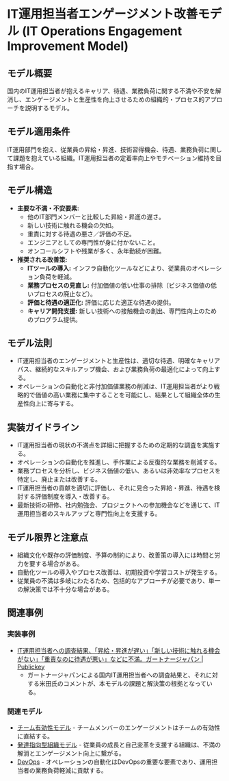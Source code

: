 # IT運用担当者エンゲージメント改善モデル (IT Operations Engagement Improvement Model)

## モデル概要
国内のIT運用担当者が抱えるキャリア、待遇、業務負荷に関する不満や不安を解消し、エンゲージメントと生産性を向上させるための組織的・プロセス的アプローチを説明するモデル。

## モデル適用条件
IT運用部門を抱え、従業員の昇給・昇進、技術習得機会、待遇、業務負荷に関して課題を抱えている組織。IT運用担当者の定着率向上やモチベーション維持を目指す場合。

## モデル構造
- **主要な不満・不安要素:**
    - 他のIT部門メンバーと比較した昇給・昇進の遅さ。
    - 新しい技術に触れる機会の欠如。
    - 重責に対する待遇の悪さ／評価の不足。
    - エンジニアとしての専門性が身に付かないこと。
    - オンコールシフトや残業が多く、永年勤続が困難。
- **推奨される改善策:**
    - **ITツールの導入:** インフラ自動化ツールなどにより、従業員のオペレーション負荷を軽減。
    - **業務プロセスの見直し:** 付加価値の低い仕事の排除（ビジネス価値の低いプロセスの廃止など）。
    - **評価と待遇の適正化:** 評価に応じた適正な待遇の提供。
    - **キャリア開発支援:** 新しい技術への接触機会の創出、専門性向上のためのプログラム提供。

## モデル法則
- IT運用担当者のエンゲージメントと生産性は、適切な待遇、明確なキャリアパス、継続的なスキルアップ機会、および業務負荷の最適化によって向上する。
- オペレーションの自動化と非付加価値業務の削減は、IT運用担当者がより戦略的で価値の高い業務に集中することを可能にし、結果として組織全体の生産性向上に寄与する。

## 実装ガイドライン
- IT運用担当者の現状の不満点を詳細に把握するための定期的な調査を実施する。
- オペレーションの自動化を推進し、手作業による反復的な業務を削減する。
- 業務プロセスを分析し、ビジネス価値の低い、あるいは非効率なプロセスを特定し、廃止または改善する。
- IT運用担当者の貢献を適切に評価し、それに見合った昇給・昇進、待遇を検討する評価制度を導入・改善する。
- 最新技術の研修、社内勉強会、プロジェクトへの参加機会などを通じて、IT運用担当者のスキルアップと専門性向上を支援する。

## モデル限界と注意点
- 組織文化や既存の評価制度、予算の制約により、改善策の導入には時間と労力を要する場合がある。
- 自動化ツールの導入やプロセス改善は、初期投資や学習コストが発生する。
- 従業員の不満は多岐にわたるため、包括的なアプローチが必要であり、単一の解決策では不十分な場合がある。

## 関連事例

### 実装事例
- [IT運用担当者への調査結果、「昇給・昇進が遅い」「新しい技術に触れる機会がない」「重責なのに待遇が悪い」などに不満。ガートナージャパン | Publickey](https://www.publickey1.jp/blog/25/it_2026.html)
  - ガートナージャパンによる国内IT運用担当者への調査結果と、それに対する米田氏のコメントが、本モデルの課題と解決策の根拠となっている。

### 関連モデル
- [チーム有効性モデル](/knowledge/02_Container/EngingeeringManager/チーム有効性モデル.md) - チームメンバーのエンゲージメントはチームの有効性に直結する。
- [発達指向型組織モデル](/knowledge/02_Container/EngingeeringManager/発達指向型組織モデル.md) - 従業員の成長と自己変革を支援する組織は、不満の解消とエンゲージメント向上に繋がる。
- [DevOps](/knowledge/02_Container/概念/エンジニアリングマネージメント/テクノロジーマネージメント/DevOps.md) - オペレーションの自動化はDevOpsの重要な要素であり、運用担当者の業務負荷軽減に貢献する。
